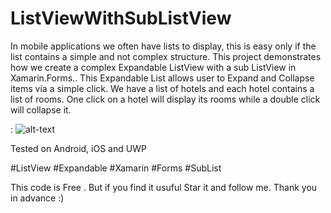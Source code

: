 # ListViewWithSubListView

In mobile applications we often have lists to display, this is easy only if the list contains a simple and not complex structure.  This project demonstrates how we create a complex Expandable ListView with a sub ListView in  Xamarin.Forms.. This Expandable List allows user to Expand and Collapse items via a simple click. We have a list of hotels and each hotel contains a list of rooms. One click on a hotel will display its rooms while a double click will collapse it.

: ![alt-text](https://github.com/ishrakland/ListViewWithSubListView/blob/master/capturegif.gif)

Tested on Android,  iOS and UWP


#ListView #Expandable #Xamarin #Forms #SubList

This code is Free . But if you find it usuful Star it and follow me. Thank you in advance :)
